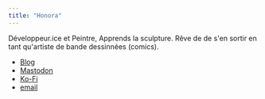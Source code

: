 ```yaml
---
title: "Honora"
---
```


Développeur.ice et Peintre, Apprends la sculpture. Rêve de de s'en sortir en tant qu'artiste de bande dessinnées (comics).

- [Blog](https://honora.neocities.org/)
- [Mastodon](https://mastodon.art/@NiwlCraft/)
- [Ko-Fi](https://ko-fi.com/niwlcraft)
- [email](mailto:NiwlCraft@proton.me)
